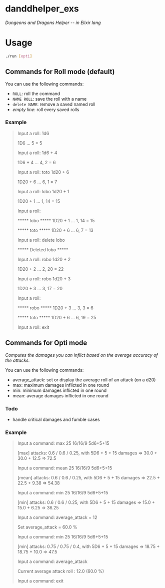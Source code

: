 # danddhelper_exs

*Dungeons and Dragons Helper -- in Elixir lang*

# Usage

```sh
./run [opti]
```

## Commands for Roll mode (default)

You can use the following commands:

- ``ROLL``: roll the command
- ``NAME ROLL``: save the roll with a name
- ``delete NAME``: remove a saved named roll
- *empty line*: roll every saved rolls

### Example

> Input a roll: 1d6
>
> 1D6 ... 5 = 5
>
>
>
> Input a roll: 1d6 + 4
>
> 1D6 + 4 ... 4, 2 = 6
>
>
>
> Input a roll: toto 1d20 + 6
>
> 1D20 + 6 ... 6, 1 = 7
>
>
>
> Input a roll: lobo 1d20 + 1
>
> 1D20 + 1 ... 1, 14 = 15
>
>
>
> Input a roll:
>
>
>
> \*\*\*\*\* lobo \*\*\*\*\*	 1D20 + 1 ... 1, 14 = 15
>
> \*\*\*\*\* toto \*\*\*\*\*	 1D20 + 6 ... 6, 7 = 13
>
>
>
> Input a roll: delete lobo
>
> \*\*\*\*\* Deleted lobo \*\*\*\*\*
>
>
>
> Input a roll: robo 1d20 + 2
>
> 1D20 + 2 ... 2, 20 = 22
>
>
>
> Input a roll: robo 1d20 + 3
>
> 1D20 + 3 ... 3, 17 = 20
>
>
>
> Input a roll:
>
>
>
> \*\*\*\*\* robo \*\*\*\*\*	 1D20 + 3 ... 3, 3 = 6
>
> \*\*\*\*\* toto \*\*\*\*\*	 1D20 + 6 ... 6, 19 = 25
>
>
>
> Input a roll: exit
>

## Commands for Opti mode

*Computes the damages you can inflict based on the average accuracy of the attacks.*

You can use the following commands:

- average_attack: set or display the average roll of an attack (on a d20)
- max: maximum damages inflicted in one round
- min: minimum damages inflicted in one round
- mean: average damages inflicted in one round

### Todo

- handle critical damages and fumble cases

### Example

> Input a command: max 25 16/16/9 5d6+5+15
>
> [max] attacks: 0.6 / 0.6 / 0.25, with 5D6 + 5 + 15 damages => 30.0 + 30.0 + 12.5 => 72.5
>
>
>
> Input a command: mean 25 16/16/9 5d6+5+15
>
> [mean] attacks: 0.6 / 0.6 / 0.25, with 5D6 + 5 + 15 damages => 22.5 + 22.5 + 9.38 => 54.38
>
>
>
> Input a command: min 25 16/16/9 5d6+5+15
>
> [min] attacks: 0.6 / 0.6 / 0.25, with 5D6 + 5 + 15 damages => 15.0 + 15.0 + 6.25 => 36.25
>
>
>
> Input a command: average_attack = 12
>
> Set average_attack = 60.0 %
>
>
>
> Input a command: min 25 16/16/9 5d6+5+15
>
> [min] attacks: 0.75 / 0.75 / 0.4, with 5D6 + 5 + 15 damages => 18.75 + 18.75 + 10.0 => 47.5
>
>
>
> Input a command: average_attack
>
> Current average attack roll : 12.0 (60.0 %)
>
>
>
> Input a command: exit
>
